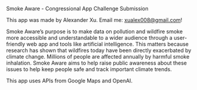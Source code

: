 Smoke Aware - Congressional App Challenge Submission

This app was made by Alexander Xu. Email me: xualex008@gmail.com!

Smoke Aware’s purpose is to make data on pollution and wildfire smoke more accessible and understandable to a wider audience through a user-friendly web app and tools like artificial intelligence. This matters because research has shown that wildfires today have been directly exacerbated by climate change. Millions of people are affected annually by harmful smoke inhalation. Smoke Aware aims to help raise public awareness about these issues to help keep people safe and track important climate trends.

This app uses APIs from Google Maps and OpenAI.